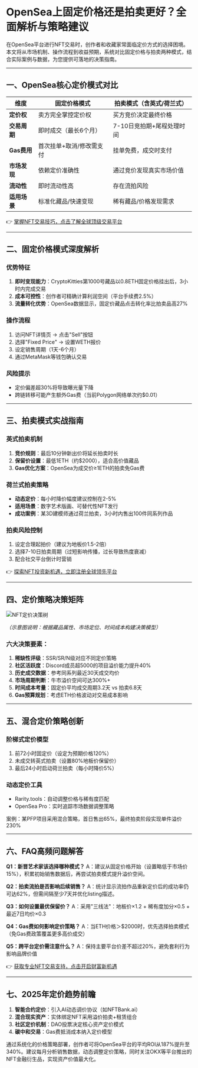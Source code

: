 # OpenSea上固定价格还是拍卖更好？全面解析与策略建议

在OpenSea平台进行NFT交易时，创作者和收藏家常面临定价方式的选择困境。本文将从市场机制、操作流程到收益预期，系统对比固定价格与拍卖两种模式，结合实际案例与数据，为您提供可落地的决策指南。

---

## 一、OpenSea核心定价模式对比

| 维度         | 固定价格模式                | 拍卖模式（含英式/荷兰式）      |
|--------------|---------------------------|-----------------------------|
| **定价权**   | 卖方完全掌控定价权          | 买方竞价决定最终价格          |
| **交易周期** | 即时成交（最长6个月）       | 7-10日竞拍期+尾程处理时间     |
| **Gas费用**  | 首次挂单+取消/修改需支付    | 挂单免费，成交时支付          |
| **市场发现** | 依赖定价准确性              | 通过竞价发现真实市场价值      |
| **流动性**   | 即时流动性高                | 存在流拍风险                  |
| **适用场景** | 标准化藏品/快速变现         | 稀有藏品/价格发现需求         |

👉 [掌握NFT交易技巧，点击了解全球顶级交易平台](https://bit.ly/okx_welcome)

---

## 二、固定价格模式深度解析

### 优势特征
1. **即时变现能力**：CryptoKitties第1000号藏品以0.8ETH固定价格挂出后，3小时内完成交易
2. **成本可控性**：创作者可精确计算利润空间（平台手续费2.5%）
3. **流量转化优势**：OpenSea数据显示，固定价藏品点击转化率比拍卖品高27%

### 操作流程
1. 访问NFT详情页 → 点击"Sell"按钮
2. 选择"Fixed Price" → 设置WETH报价
3. 设定销售周期（1天-6个月）
4. 通过MetaMask等钱包确认交易

### 风险提示
- 定价偏差超30%将导致曝光量下降
- 跨链转移可能产生额外Gas费（当前Polygon网络单次约$0.01）

---

## 三、拍卖模式实战指南

### 英式拍卖机制
1. **竞价规则**：最后10分钟新出价将延长拍卖时长
2. **保留价设置**：最低1ETH（约$2000），适合高价值藏品
3. **Gas优化方案**：OpenSea为成交价≥1ETH的拍卖免Gas费

### 荷兰式拍卖策略
- **动态定价**：每小时降价幅度建议控制在2-5%
- **适用场景**：数字艺术版画、可替代性NFT发行
- **成功案例**：某3D建模师通过荷兰拍卖，3小时内售出100件同系列作品

### 拍卖风险控制
1. 设定合理起拍价（建议为地板价1.5-2倍）
2. 选择7-10日拍卖周期（过短影响传播，过长导致热度衰减）
3. 配合社交平台倒计时营销

👉 [探索NFT投资新机遇，立即注册全球领先平台](https://bit.ly/okx_welcome)

---

## 四、定价策略决策矩阵

![NFT定价决策树](https://example.com/nft-pricing-decision-tree.png)

*（示意图说明：根据藏品属性、市场定位、时间成本构建决策模型）*

### 六大决策要素：
1. **稀缺性评级**：SSR/SR/N级对应不同定价策略
2. **社区活跃度**：Discord成员超5000的项目溢价能力提升40%
3. **历史成交数据**：参考同系列最近30天成交均价
4. **市场周期判断**：牛市溢价空间可达300%+
5. **时间成本考量**：固定价平均成交周期3.2天 vs 拍卖6.8天
6. **Gas预算规划**：考虑ETH价格波动对交易成本影响

---

## 五、混合定价策略创新

### 阶梯式定价模型
1. 前72小时固定价（设定为预期价格120%）
2. 未成交转英式拍卖（设置80%地板价保留价）
3. 最后24小时启动荷兰拍卖（每小时降价5%）

### 动态定价工具
- Rarity.tools：自动调整价格与稀有度匹配
- OpenSea Pro：实时追踪市场数据调整策略

案例：某PFP项目采用混合策略，首日售出65%，最终拍卖阶段实现单件溢价230%

---

## 六、FAQ高频问题解答

**Q1：新晋艺术家该选择哪种模式？**
A：建议从固定价格开始（设置略低于市场价15%），积累初始销售数据后，再尝试拍卖模式提升溢价空间。

**Q2：拍卖流拍是否影响后续销售？**
A：统计显示流拍作品重新定价后的成功率仍可达62%，但需间隔至少7天并优化listing描述。

**Q3：如何设置最优保留价？**
A：采用"三线法"：地板价×1.2 + 稀有度加分×0.5 + 最近7日均价×0.3

**Q4：Gas费如何影响定价策略？**
A：当ETH价格＞$2000时，优先选择拍卖模式（免Gas费政策覆盖更多高价成交）

**Q5：跨平台定价需注意什么？**
A：保持主要平台价差不超过20%，避免套利行为影响品牌价值

👉 [获取专业NFT交易支持，点击开启财富新机遇](https://bit.ly/okx_welcome)

---

## 七、2025年定价趋势前瞻

1. **智能合约定价**：引入AI动态调价协议（如NFTBank.ai）
2. **混合现实资产**：实体绑定NFT采用溢价拍卖+租赁组合
3. **社区定价机制**：DAO投票决定核心资产定价模式
4. **碳中和交易**：Gas费抵消成本纳入定价模型

通过系统化的价格策略部署，创作者可将OpenSea平台的平均ROI从187%提升至340%。建议每月分析销售数据，动态调整定价策略，同时关注OKX等平台推出的NFT金融衍生品，实现资产价值最大化。